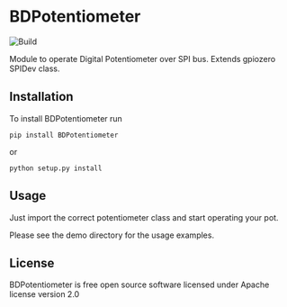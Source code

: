 # BDPotentiometer

![Build](https://github.com/bond-anton/BDPotentiometer/workflows/Build/badge.svg)

Module to operate Digital Potentiometer over SPI bus. Extends gpiozero SPIDev class.

## Installation

To install BDPotentiometer run
```shell
pip install BDPotentiometer
```
or
```shell
python setup.py install
```
## Usage

Just import the correct potentiometer class and start operating your pot. 

Please see the demo directory for the usage examples.

## License

BDPotentiometer is free open source software licensed under Apache license version 2.0